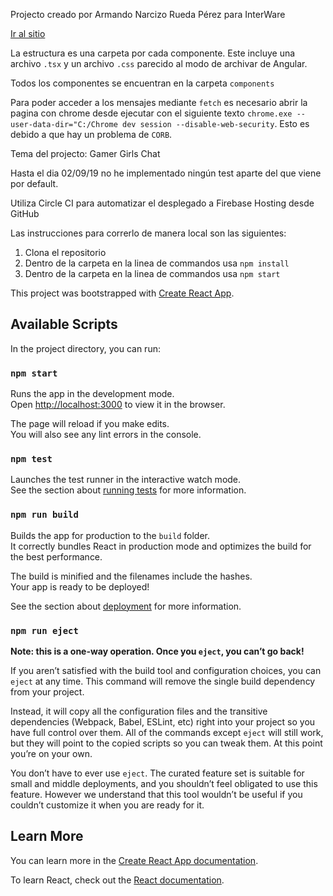 Projecto creado por Armando Narcizo Rueda Pérez para InterWare

[Ir al sitio](https://portafolio-armando.web.app/)

La estructura es una carpeta por cada componente. Este incluye una archivo `.tsx` y un archivo `.css` parecido al modo de archivar de Angular.

Todos los componentes se encuentran en la carpeta `components`

Para poder acceder a los mensajes mediante `fetch` es necesario abrir la pagina con chrome desde ejecutar con el siguiente texto `chrome.exe --user-data-dir="C:/Chrome dev session --disable-web-security`. Esto es debido a que hay un problema de `CORB`.

Tema del projecto: Gamer Girls Chat

Hasta el dia 02/09/19 no he implementado ningún test aparte del que viene por default.

Utiliza Circle CI para automatizar el desplegado a Firebase Hosting desde GitHub

Las instrucciones para correrlo de manera local son las siguientes:

1. Clona el repositorio
2. Dentro de la carpeta en la linea de commandos usa `npm install`
2. Dentro de la carpeta en la linea de commandos usa `npm start`

This project was bootstrapped with [Create React App](https://github.com/facebook/create-react-app).

## Available Scripts

In the project directory, you can run:

### `npm start`

Runs the app in the development mode.<br>
Open [http://localhost:3000](http://localhost:3000) to view it in the browser.

The page will reload if you make edits.<br>
You will also see any lint errors in the console.

### `npm test`

Launches the test runner in the interactive watch mode.<br>
See the section about [running tests](https://facebook.github.io/create-react-app/docs/running-tests) for more information.

### `npm run build`

Builds the app for production to the `build` folder.<br>
It correctly bundles React in production mode and optimizes the build for the best performance.

The build is minified and the filenames include the hashes.<br>
Your app is ready to be deployed!

See the section about [deployment](https://facebook.github.io/create-react-app/docs/deployment) for more information.

### `npm run eject`

**Note: this is a one-way operation. Once you `eject`, you can’t go back!**

If you aren’t satisfied with the build tool and configuration choices, you can `eject` at any time. This command will remove the single build dependency from your project.

Instead, it will copy all the configuration files and the transitive dependencies (Webpack, Babel, ESLint, etc) right into your project so you have full control over them. All of the commands except `eject` will still work, but they will point to the copied scripts so you can tweak them. At this point you’re on your own.

You don’t have to ever use `eject`. The curated feature set is suitable for small and middle deployments, and you shouldn’t feel obligated to use this feature. However we understand that this tool wouldn’t be useful if you couldn’t customize it when you are ready for it.

## Learn More

You can learn more in the [Create React App documentation](https://facebook.github.io/create-react-app/docs/getting-started).

To learn React, check out the [React documentation](https://reactjs.org/).
